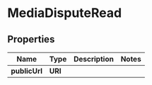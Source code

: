

# MediaDisputeRead



## Properties

| Name | Type | Description | Notes |
|------------ | ------------- | ------------- | -------------|
|**publicUrl** | **URI** |  |  |



